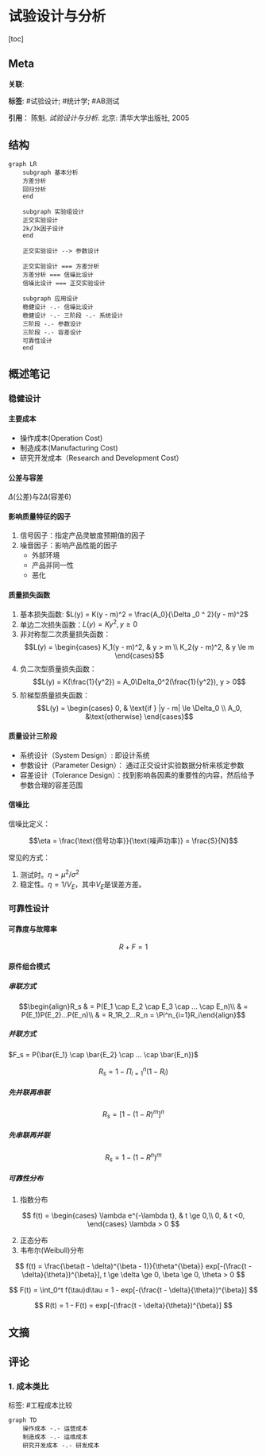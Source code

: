 # 试验设计与分析

[toc]

## Meta

**关联**: 

**标签**: #试验设计; #统计学; #AB测试

**引用**： 陈魁. *试验设计与分析*. 北京: 清华大学出版社, 2005

## 结构

```mermaid
graph LR
	subgraph 基本分析
    方差分析
    回归分析
	end
	
	subgraph 实验组设计
	正交实验设计
	2k/3k因子设计
	end
	
	正交实验设计 --> 参数设计
	
	正交实验设计 === 方差分析
	方差分析 === 信噪比设计
	信噪比设计 === 正交实验设计
	
	subgraph 应用设计
	稳健设计 -.- 信噪比设计
	稳健设计 -.- 三阶段 -.- 系统设计
	三阶段 -.- 参数设计
	三阶段 -.- 容差设计
	可靠性设计
	end
```

## 概述笔记



### 稳健设计

#### 主要成本

* 操作成本(Operation Cost)
* 制造成本(Manufacturing Cost)
* 研究开发成本（Research and Development Cost）

#### 公差与容差

$\Delta$(公差)与$2\Delta$(容差6) 

#### 影响质量特征的因子

1. 信号因子：指定产品灵敏度预期值的因子
2. 噪音因子：影响产品性能的因子
   * 外部环境
   * 产品非同一性
   * 恶化

#### 质量损失函数

1. 基本损失函数: $L(y) = K(y - m)^2 = \frac{A_0}{\Delta _0 ^ 2}(y - m)^2$
2. 单边二次损失函数：$L(y) = Ky^2, y \ge 0$
3. 非对称型二次质量损失函数：$$L(y) = \begin{cases}
   K_1(y - m)^2,  & y > m \\
   K_2(y - m)^2, & y \le m
   \end{cases}$$
4. 负二次型质量损失函数：$$L(y) = K(\frac{1}{y^2}) = A_0\Delta_0^2(\frac{1}{y^2}), y > 0$$
5. 阶梯型质量损失函数：$$L(y) = \begin{cases} 0, & \text{if } |y - m| \le \Delta_0 \\ A_0,  &\text{otherwise} \end{cases}$$

#### 质量设计三阶段

* 系统设计（System Design）: 即设计系统
* 参数设计（Parameter Design）： 通过正交设计实验数据分析来核定参数
* 容差设计（Tolerance Design）：找到影响各因素的重要性的内容，然后给予参数合理的容差范围

#### 信噪比

信噪比定义：

$$\eta = \frac{\text{信号功率}}{\text{噪声功率}} = \frac{S}{N}$$

常见的方式：

1. 测试时。$\eta = {\mu^2}/{\sigma^2}$
2. 稳定性。$\eta = 1 / V_E$，其中$V_E$是误差方差。

### 可靠性设计

#### 可靠度与故障率

$$R + F = 1$$

#### 原件组合模式

##### 串联方式

$$\begin{align}R_s & = P(E_1 \cap E_2 \cap E_3 \cap ... \cap E_n)\\ & = P(E_1)P(E_2)...P(E_n)\\ & = R_1R_2...R_n = \Pi^n_{i=1}R_i\end{align}$$

##### 并联方式

$F_s = P(\bar{E_1} \cap \bar{E_2} \cap ... \cap \bar{E_n})$

$$R_s = 1 - \Pi_{i=1}^n(1 - R_i)$$

##### 先并联再串联

$$R_s = [1 - (1 - R)^m]^n$$

##### 先串联再并联

$$R_s = 1 - (1 - R^n)^m$$

##### 可靠性分布

1. 指数分布

$$
f(t) = \begin{cases}
\lambda e^{-\lambda t}, & t \ge 0,\\
0, & t <0, 
\end{cases} \lambda > 0
$$

2. 正态分布
3. 韦布尔(Weibull)分布

$$
f(t) = \frac{\beta(t - \delta)^{\beta - 1}}{\theta^{\beta}}
exp[-(\frac{t - \delta}{\theta})^{\beta}],
t \ge \delta \ge 0, \beta \ge 0, \theta > 0
$$

$$
F(t) = \int_0^t f(\tau)d\tau = 1 - exp[-(\frac{t - \delta}{\theta})^{\beta}]
$$

$$
R(t) = 1 - F(t) = exp[-(\frac{t - \delta}{\theta})^{\beta}]
$$



## 文摘

## 评论

### 1. 成本类比

标签: #工程成本比较

```mermaid
graph TD
	操作成本 -.- 运营成本
	制造成本 -.- 运维成本
	研究开发成本 -.- 研发成本
```


